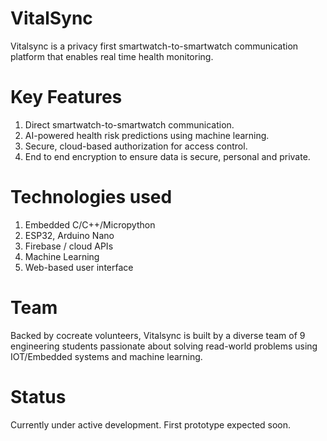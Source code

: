 # VitalSync
Vitalsync is a privacy first smartwatch-to-smartwatch communication platform that enables real time health monitoring.

# Key Features
1. Direct smartwatch-to-smartwatch communication.
2. AI-powered health risk predictions using machine learning.
3. Secure, cloud-based authorization for access control.
4. End to end encryption to ensure data is secure, personal and private.

# Technologies used
1. Embedded C/C++/Micropython
2. ESP32, Arduino Nano
3. Firebase / cloud APIs
4. Machine Learning
5. Web-based user interface

# Team
Backed by cocreate volunteers, Vitalsync is built by a diverse team of 9 engineering students passionate about solving read-world problems using IOT/Embedded systems and machine learning.

# Status
Currently under active development. First prototype expected soon.
